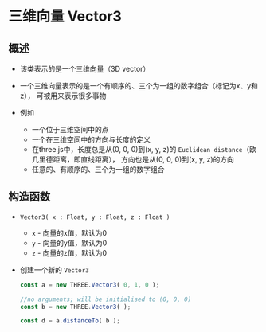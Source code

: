 # 三维向量 Vector3

## 概述

+ 该类表示的是一个三维向量（3D vector）
+ 一个三维向量表示的是一个有顺序的、三个为一组的数字组合（标记为x、y和z）， 可被用来表示很多事物

+ 例如

  + 一个位于三维空间中的点
  + 一个在三维空间中的方向与长度的定义
  + 在three.js中，长度总是从(0, 0, 0)到(x, y, z)的 `Euclidean distance`（欧几里德距离，即直线距离）， 方向也是从(0, 0, 0)到(x, y, z)的方向
  + 任意的、有顺序的、三个为一组的数字组合

## 构造函数

+ `Vector3( x : Float, y : Float, z : Float )`
  + `x` - 向量的x值，默认为0
  + `y` - 向量的y值，默认为0
  + `z` - 向量的z值，默认为0

+ 创建一个新的 `Vector3`

  ```js
  const a = new THREE.Vector3( 0, 1, 0 );

  //no arguments; will be initialised to (0, 0, 0)
  const b = new THREE.Vector3( );

  const d = a.distanceTo( b );
